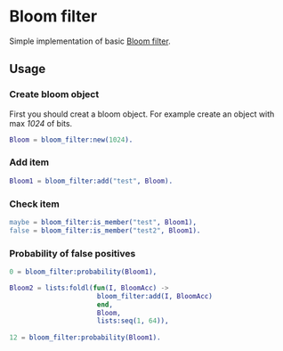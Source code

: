 Bloom filter
=====

Simple implementation of basic [Bloom filter](https://en.wikipedia.org/wiki/Bloom_filter).  

## Usage

### Create bloom object
First you should creat a bloom object. For example create an object with max *1024* of bits.  

```erlang
Bloom = bloom_filter:new(1024).
```

### Add item

```erlang
Bloom1 = bloom_filter:add("test", Bloom).
```

### Check item

```erlang
maybe = bloom_filter:is_member("test", Bloom1),
false = bloom_filter:is_member("test2", Bloom1).

``` 

### Probability of false positives
```erlang
0 = bloom_filter:probability(Bloom1),

Bloom2 = lists:foldl(fun(I, BloomAcc) -> 
                      bloom_filter:add(I, BloomAcc) 
                      end, 
                      Bloom, 
                      lists:seq(1, 64)),
                      
12 = bloom_filter:probability(Bloom1).
```

